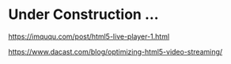 # Under Construction …

https://imququ.com/post/html5-live-player-1.html

https://www.dacast.com/blog/optimizing-html5-video-streaming/